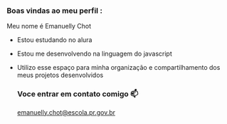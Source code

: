 ### Boas vindas ao meu perfil :


Meu nome é Emanuelly Chot

- Estou estudando no alura
- Estou me desenvolvendo na linguagem do javascript
- Utilizo esse espaço para minha organização e compartilhamento dos meus projetos desenvolvidos

  ### Voce entrar em contato comigo 📫

  emanuelly.chot@escola.pr.gov.br
